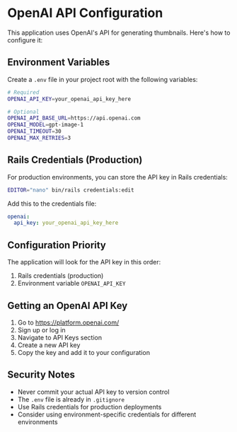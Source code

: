 # OpenAI API Configuration

This application uses OpenAI's API for generating thumbnails. Here's how to configure it:

## Environment Variables

Create a `.env` file in your project root with the following variables:

```bash
# Required
OPENAI_API_KEY=your_openai_api_key_here

# Optional
OPENAI_API_BASE_URL=https://api.openai.com
OPENAI_MODEL=gpt-image-1
OPENAI_TIMEOUT=30
OPENAI_MAX_RETRIES=3
```

## Rails Credentials (Production)

For production environments, you can store the API key in Rails credentials:

```bash
EDITOR="nano" bin/rails credentials:edit
```

Add this to the credentials file:
```yaml
openai:
  api_key: your_openai_api_key_here
```

## Configuration Priority

The application will look for the API key in this order:
1. Rails credentials (production)
2. Environment variable `OPENAI_API_KEY`

## Getting an OpenAI API Key

1. Go to https://platform.openai.com/
2. Sign up or log in
3. Navigate to API Keys section
4. Create a new API key
5. Copy the key and add it to your configuration

## Security Notes

- Never commit your actual API key to version control
- The `.env` file is already in `.gitignore`
- Use Rails credentials for production deployments
- Consider using environment-specific credentials for different environments 